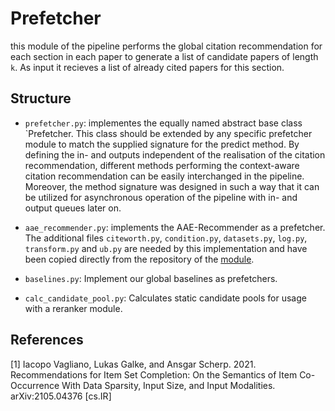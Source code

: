 # Prefetcher

this module of the pipeline performs the global citation recommendation for each section in each paper to generate a list of candidate papers of length `k`.
As input it recieves a list of already cited papers for this section.

## Structure

- `prefetcher.py`: implementes the equally named abstract base class `Prefetcher. This class should be extended by any specific prefetcher module to match the supplied signature for the predict method.
   By defining the in- and outputs independent of the realisation of the citation recommendation, different methods performing the context-aware citation recommendation can be easily interchanged in the pipeline. 
   Moreover, the method signature was designed in such a way that it can be utilized for asynchronous operation of the pipeline with in- and output queues later on.

- `aae_recommender.py`: implements the AAE-Recommender as a prefetcher. The additional files `citeworth.py`, `condition.py`, `datasets.py`, `log.py`, `transform.py` and `ub.py` are needed by this implementation and have been
   copied directly from the repository of the [module](https://github.com/Data-Science-2Like/aae-rec-with-section-info).

- `baselines.py`: Implement our global baselines as prefetchers.

- `calc_candidate_pool.py`: Calculates static candidate pools for usage with a reranker module.

## References

[1] Iacopo Vagliano, Lukas Galke, and Ansgar Scherp. 2021. Recommendations
	for Item Set Completion: On the Semantics of Item Co-Occurrence With Data
	Sparsity, Input Size, and Input Modalities. arXiv:2105.04376 [cs.IR]